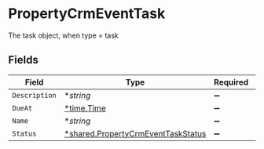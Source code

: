 # PropertyCrmEventTask

The task object, when type = task


## Fields

| Field                                                                                          | Type                                                                                           | Required                                                                                       | Description                                                                                    |
| ---------------------------------------------------------------------------------------------- | ---------------------------------------------------------------------------------------------- | ---------------------------------------------------------------------------------------------- | ---------------------------------------------------------------------------------------------- |
| `Description`                                                                                  | **string*                                                                                      | :heavy_minus_sign:                                                                             | N/A                                                                                            |
| `DueAt`                                                                                        | [*time.Time](https://pkg.go.dev/time#Time)                                                     | :heavy_minus_sign:                                                                             | N/A                                                                                            |
| `Name`                                                                                         | **string*                                                                                      | :heavy_minus_sign:                                                                             | N/A                                                                                            |
| `Status`                                                                                       | [*shared.PropertyCrmEventTaskStatus](../../../pkg/models/shared/propertycrmeventtaskstatus.md) | :heavy_minus_sign:                                                                             | N/A                                                                                            |